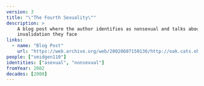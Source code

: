 ```yaml
---
version: 3
title: "\"The Fourth Sexuality\""
description: >
    A blog post where the author identifies as nonsexual and talks about the
    invalidation they face
links:
  - name: "Blog Post"
    url: "https://web.archive.org/web/20020607150136/http://oak.cats.ohiou.edu:80/~lb122098/fourthsexuality.html"
people: ["smidgen110"]
identities: ["asexual", "nonsexual"]
fromYear: 2002
decades: [2000]
---
```

